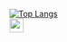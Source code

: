[![Top Langs](https://github-readme-stats.vercel.app/api/top-langs/?username=Jocelyn409&theme=dark)](https://github.com/Jocelyn409/github-readme-stats)
<br>
<img align="left" width="25px" style="padding-right:10px" src="https://cdn.jsdelivr.net/gh/devicons/devicon/icons/csharp/csharp-original.svg" />

